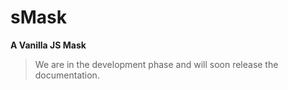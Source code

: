 # **sMask**
**A Vanilla JS Mask**

> We are in the development phase and will soon release the documentation.
